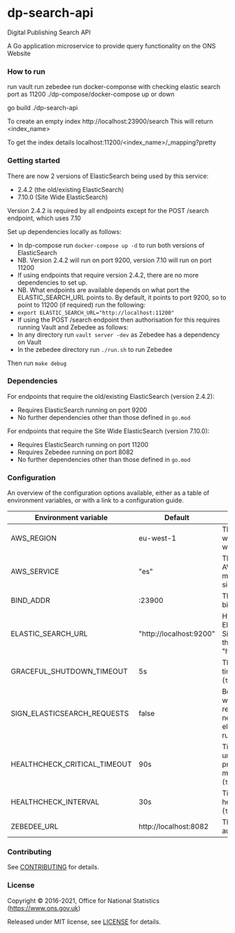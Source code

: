 dp-search-api
================
Digital Publishing Search API

A Go application microservice to provide query functionality on the ONS Website

### How to run

run vault
run zebedee
run docker-componse with checking elastic search port as 11200
    ./dp-compose/docker-compose up or down

go build
./dp-search-api

To create an empty index
    http://localhost:23900/search
    This will return <index_name>

To get the index details
    localhost:11200/<index_name>/_mapping?pretty

### Getting started

There are now 2 versions of ElasticSearch being used by this service:
* 2.4.2 (the old/existing ElasticSearch)
* 7.10.0 (Site Wide ElasticSearch)

Version 2.4.2 is required by all endpoints except for the POST /search endpoint, which uses 7.10

Set up dependencies locally as follows:

* In dp-compose run `docker-compose up -d` to run both versions of ElasticSearch
* NB. Version 2.4.2 will run on port 9200, version 7.10 will run on port 11200
* If using endpoints that require version 2.4.2, there are no more dependencies to set up.
* NB. What endpoints are available depends on what port the ELASTIC_SEARCH_URL points to. By default, it points to port 9200, so to point to 11200 (if required) run the following:
* `export ELASTIC_SEARCH_URL="http://localhost:11200"`
* If using the POST /search endpoint then authorisation for this requires running Vault and Zebedee as follows:
* In any directory run `vault server -dev` as Zebedee has a dependency on Vault
* In the zebedee directory run `./run.sh` to run Zebedee

Then run `make debug`

### Dependencies

For endpoints that require the old/existing ElasticSearch (version 2.4.2):
* Requires ElasticSearch running on port 9200
* No further dependencies other than those defined in `go.mod`

For endpoints that require the Site Wide ElasticSearch (version 7.10.0):
* Requires ElasticSearch running on port 11200
* Requires Zebedee running on port 8082
* No further dependencies other than those defined in `go.mod`

### Configuration

An overview of the configuration options available, either as a table of
environment variables, or with a link to a configuration guide.

| Environment variable | Default | Description
| -------------------- | ------- | -----------
| AWS_REGION                  | eu-west-1               | The AWS region to use when signing requests with AWS SDK
| AWS_SERVICE                 | "es"                    | The aws service that the AWS SDK signing mechanism needs to sign a request
| BIND_ADDR                   | :23900                  | The host and port to bind to
| ELASTIC_SEARCH_URL	      | "http://localhost:9200" | Http url of the ElasticSearch server. For Site Wide ElasticSearch this needs to be set to "http://localhost:11200".
| GRACEFUL_SHUTDOWN_TIMEOUT   | 5s                      | The graceful shutdown timeout in seconds (`time.Duration` format)
| SIGN_ELASTICSEARCH_REQUESTS | false                   | Boolean flag to identify whether elasticsearch requests via elastic API need to be signed if elasticsearch cluster is running in aws
| HEALTHCHECK_CRITICAL_TIMEOUT| 90s                     | Time to wait until an unhealthy dependent propagates its state to make this app unhealthy (`time.Duration` format)
| HEALTHCHECK_INTERVAL        | 30s                     | Time between self-healthchecks (`time.Duration` format)
| ZEBEDEE_URL                 | http://localhost:8082   | The URL to Zebedee (for authorisation)

### Contributing

See [CONTRIBUTING](CONTRIBUTING.md) for details.

### License

Copyright © 2016-2021, Office for National Statistics (https://www.ons.gov.uk)

Released under MIT license, see [LICENSE](LICENSE.md) for details.
